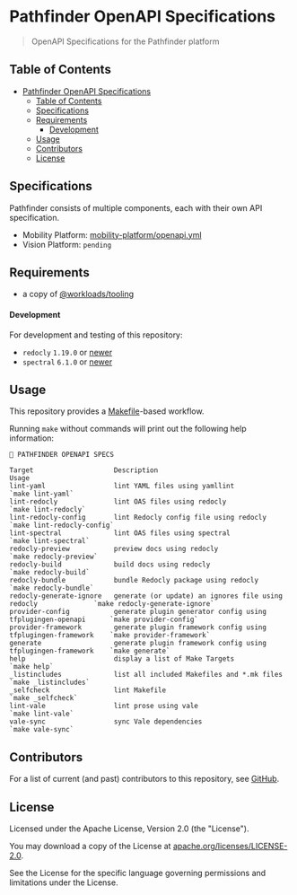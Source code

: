 # Pathfinder OpenAPI Specifications

> OpenAPI Specifications for the Pathfinder platform

## Table of Contents

<!-- TOC -->
* [Pathfinder OpenAPI Specifications](#pathfinder-openapi-specifications)
  * [Table of Contents](#table-of-contents)
  * [Specifications](#specifications)
  * [Requirements](#requirements)
      * [Development](#development)
  * [Usage](#usage)
  * [Contributors](#contributors)
  * [License](#license)
<!-- TOC -->

## Specifications

Pathfinder consists of multiple components, each with their own API specification.

- Mobility Platform: [mobility-platform/openapi.yml](./mobility-platform/openapi.yml)
- Vision Platform: `pending`

## Requirements

- a copy of [@workloads/tooling](https://github.com/workloads/tooling)

#### Development

For development and testing of this repository:

* `redocly` `1.19.0` or [newer](https://redocly.com/docs/cli/installation)
* `spectral` `6.1.0` or [newer](https://docs.stoplight.io/docs/spectral/b8391e051b7d8-installation)

## Usage

This repository provides a [Makefile](./Makefile)-based workflow.

Running `make` without commands will print out the following help information:

```text
🧭 PATHFINDER OPENAPI SPECS

Target                    Description                                                     Usage
lint-yaml                 lint YAML files using yamllint                                  `make lint-yaml`
lint-redocly              lint OAS files using redocly                                    `make lint-redocly`
lint-redocly-config       lint Redocly config file using redocly                          `make lint-redocly-config`
lint-spectral             lint OAS files using spectral                                   `make lint-spectral`
redocly-preview           preview docs using redocly                                      `make redocly-preview`
redocly-build             build docs using redocly                                        `make redocly-build`
redocly-bundle            bundle Redocly package using redocly                            `make redocly-bundle`
redocly-generate-ignore   generate (or update) an ignores file using redocly              `make redocly-generate-ignore`
provider-config           generate plugin generator config using tfplugingen-openapi      `make provider-config`
provider-framework        generate plugin framework config using tfplugingen-framework    `make provider-framework`
generate                  generate plugin framework config using tfplugingen-framework    `make generate`
help                      display a list of Make Targets                                  `make help`
_listincludes             list all included Makefiles and *.mk files                      `make _listincludes`
_selfcheck                lint Makefile                                                   `make _selfcheck`
lint-vale                 lint prose using vale                                           `make lint-vale`
vale-sync                 sync Vale dependencies                                          `make vale-sync`
```

## Contributors

For a list of current (and past) contributors to this repository, see [GitHub](https://github.com/workloads/pathfinder-openapi-specs/graphs/contributors).

## License

Licensed under the Apache License, Version 2.0 (the "License").

You may download a copy of the License at [apache.org/licenses/LICENSE-2.0](http://www.apache.org/licenses/LICENSE-2.0).

See the License for the specific language governing permissions and limitations under the License.
